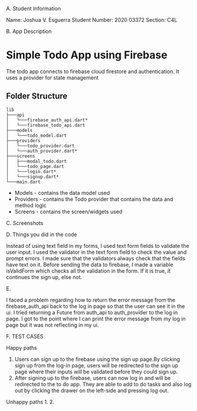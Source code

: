 A. Student Information

Name: Joshua V. Esguerra
Student Number: 2020 03372
Section: C4L

B. App Description
# Simple Todo App using Firebase

The todo app connects to firebase cloud firestore and authentication. It uses a provider for state management

## Folder Structure
```
lib
├───api
│   └───firebase_auth_api.dart*
│   └───firebase_todo_api.dart
├───models
│   └───todo_model.dart
├───providers
│   └───todo_provider.dart
│   └───auth_provider.dart*
├───screens
│   ├───modal_todo.dart
│   └───todo_page.dart
│   └───login.dart*
│   └───signup.dart*
└───main.dart
```

* Models - contains the data model used
* Providers - contains the Todo provider that contains the data and method logic
* Screens - contains the screen/widgets used

C. Screenshots

D. Things you did in the code

Instead of using text field in my forms, I used text form fields to validate the user input. I used the validator in the text form field to check the value and prompt errors. I made sure that the validators always check that the fields have text on it. Before sending the data to firebase, I made a variable isValidForm which checks all the validation in the form. If it is true, it continues the sign up, else not.

E.

I faced a problem regarding how to return the error message from the firebase_auth_api back to the log in page so that the user can see it in the ui. I tried returning a Future<String> from auth_api to auth_provider to the log in page. I got to the point where I can print the error message from my log in page but it was not reflecting in my ui.

F. TEST CASES

Happy paths
1. Users can sign up to the firebase using the sign up page.By clicking sign up from the log-in page, users will be redirected to the sign up page where their inputs will be validated before they could sign up.
2. After signing up to the firebase, users can now log in and will be redirected to the to do app. They are able to add to do tasks and also log out by clicking the drawer on the left-side and pressing log out.

Unhappy paths
1.
2.